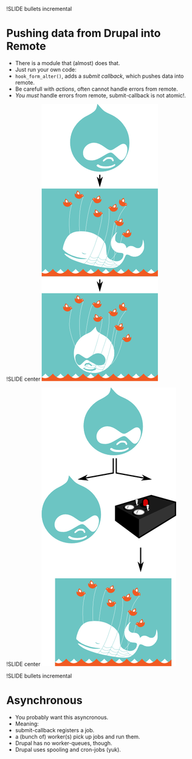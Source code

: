!SLIDE bullets incremental
# Pushing data from Drupal into Remote #
* There is a module that (almost) does that. 
* Just run your own code:
 * `hook_form_alter()`, adds a _submit callback_, which pushes data into remote.
* Be carefull with _actions_, often cannot handle errors from remote.
* _You must_ handle errors from remote, submit-callback is not atomic!.

!SLIDE center
![Fail Wale in serial causes fail](./faildrupal_serial.png)

!SLIDE center
![Fail Wale in parrallel is nice](./faildrupal_parrallel.png)

!SLIDE bullets incremental
# Asynchronous #
* You probably want this asyncronous. 
* Meaning: 
 * submit-callback registers a job.
 * a (bunch of) worker(s) pick up jobs and run them.
* Drupal has no worker-queues, though.
* Drupal uses spooling and cron-jobs (yuk).
